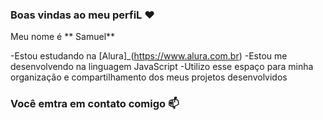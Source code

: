 ### Boas vindas ao meu perfiL ❤️

Meu nome é ** Samuel**

-Estou estudando na [Alura]_(https://www.alura.com.br)
-Estou me desenvolvendo na linguagem JavaScript
-Utilizo esse espaço para minha  organização e compartilhamento dos meus projetos desenvolvidos 

### Você emtra em contato comigo 📫
